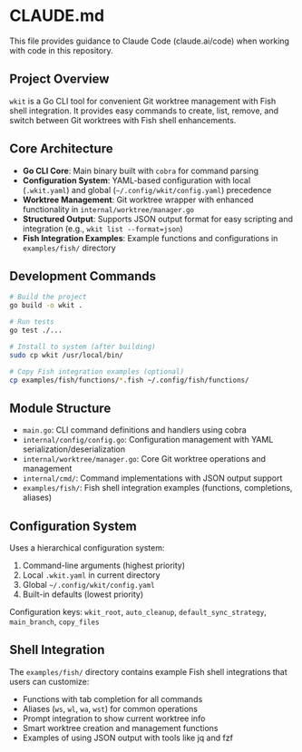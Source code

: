 # CLAUDE.md

This file provides guidance to Claude Code (claude.ai/code) when working with code in this repository.

## Project Overview

`wkit` is a Go CLI tool for convenient Git worktree management with Fish shell integration. It provides easy commands to create, list, remove, and switch between Git worktrees with Fish shell enhancements.

## Core Architecture

- **Go CLI Core**: Main binary built with `cobra` for command parsing
- **Configuration System**: YAML-based configuration with local (`.wkit.yaml`) and global (`~/.config/wkit/config.yaml`) precedence
- **Worktree Management**: Git worktree wrapper with enhanced functionality in `internal/worktree/manager.go`
- **Structured Output**: Supports JSON output format for easy scripting and integration (e.g., `wkit list --format=json`)
- **Fish Integration Examples**: Example functions and configurations in `examples/fish/` directory

## Development Commands

```bash
# Build the project
go build -o wkit .

# Run tests
go test ./...

# Install to system (after building)
sudo cp wkit /usr/local/bin/

# Copy Fish integration examples (optional)
cp examples/fish/functions/*.fish ~/.config/fish/functions/
```

## Module Structure

- `main.go`: CLI command definitions and handlers using cobra
- `internal/config/config.go`: Configuration management with YAML serialization/deserialization
- `internal/worktree/manager.go`: Core Git worktree operations and management
- `internal/cmd/`: Command implementations with JSON output support
- `examples/fish/`: Fish shell integration examples (functions, completions, aliases)

## Configuration System

Uses a hierarchical configuration system:
1. Command-line arguments (highest priority)
2. Local `.wkit.yaml` in current directory
3. Global `~/.config/wkit/config.yaml`
4. Built-in defaults (lowest priority)

Configuration keys: `wkit_root`, `auto_cleanup`, `default_sync_strategy`, `main_branch`, `copy_files`

## Shell Integration

The `examples/fish/` directory contains example Fish shell integrations that users can customize:
- Functions with tab completion for all commands
- Aliases (`ws`, `wl`, `wa`, `wst`) for common operations
- Prompt integration to show current worktree info
- Smart worktree creation and management functions
- Examples of using JSON output with tools like jq and fzf